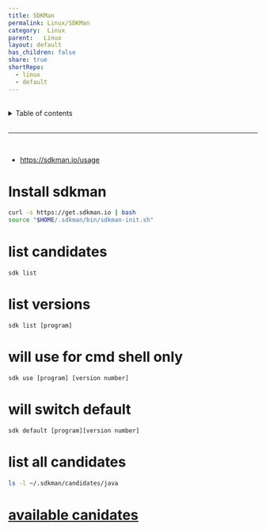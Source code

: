 ```yaml
---
title: SDKMan  
permalink: Linux/SDKMan  
category:  Linux  
parent:   Linux  
layout: default  
has_children: false  
share: true  
shortRepo:  
  - linux  
  - default  
---
```

  
  
<br/>  
  
<details markdown="block">  
<summary>  
Table of contents  
</summary>  
{: .text-delta }  
1. TOC  
{:toc}  
</details>  
  
<br/>  
  
***  
  
<br/>  
  
- https://sdkman.io/usage  
  
# Install sdkman  
  
```bash  
curl -s https://get.sdkman.io | bash   
source "$HOME/.sdkman/bin/sdkman-init.sh"   
```  
  
# list candidates  
  
```shell  
sdk list   
```  
  
# list versions  
  
```shell  
sdk list [program]   
```  
  
# will use for cmd shell only  
  
```shell  
sdk use [program] [version number]   
```  
  
# will switch default  
  
```shell  
sdk default [program][version number]   
```  
  
# list all candidates  
  
```bash  
ls -l ~/.sdkman/candidates/java  
```  
  
# [available canidates](https://api.sdkman.io/2/candidates/java/Darwin/versions/list?installed=)  